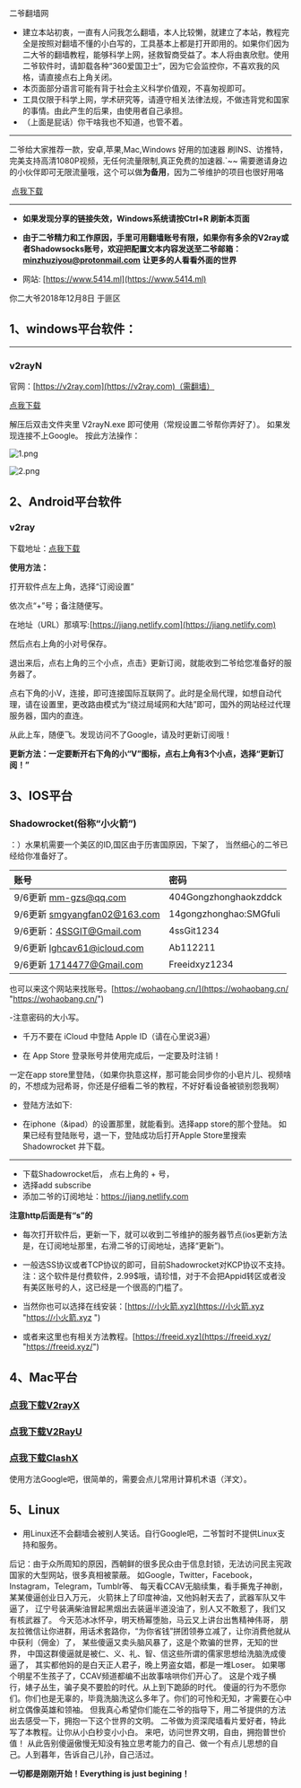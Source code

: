 二爷翻墙网


* 建立本站初衷，一直有人问我怎么翻墙，本人比较懒，就建立了本站，教程完全是按照对翻墙不懂的小白写的，工具基本上都是打开即用的。如果你们因为二大爷的翻墙教程，能够科学上网，拯救智商受益了。本人将由衷欣慰。使用二爷软件时，请卸载各种“360爱国卫士”，因为它会监控你，不喜欢我的风格，请直接点右上角关闭。
* 本页面部分语言可能有背于社会主义科学价值观，不喜匆视即可。
* 工具仅限于科学上网，学术研究等，请遵守相关法律法规，不做违背党和国家的事情。由此产生的后果，由使用者自己承担。
* （上面是屁话）你干啥我也不知道，也管不着。

------------

二爷给大家推荐一款，安卓,苹果,Mac,Windows 好用的加速器 刷INS、访推特，完美支持高清1080P视频，无任何流量限制,真正免费的加速器.`~~
需要邀请身边的小伙伴即可无限流量哦，这个可以做**为备用**，因为二爷维护的项目也很好用咯

​                   [点我下载](https://share.antss007.com/aff/w5M2 "点我下载")

------------



*  **如果发现分享的链接失效，Windows系统请按Ctrl+R 刷新本页面**
*  **由于二爷精力和工作原因，手里可用翻墙账号有限，如果你有多余的V2ray或者Shadowsocks账号，欢迎把配置文本内容发送至二爷邮箱：[minzhuziyou@protonmail.com](minzhuziyou@protonmail.com "minzhuziyou@protonmail.com")**
**让更多的人看看外面的世界**

* 网站: [https://www.5414.ml](https://www.5414.ml)


你二大爷2018年12月8日 于匪区

## 1、windows平台软件： 

* * *

### v2rayN

 官网：[https://v2ray.com](https://v2ray.com)（需翻墙）

[点我下载](https://github.com/ugvf2009/Miles/raw/master/v2rayN-Core.7z)

解压后双击文件夹里 V2rayN.exe 即可使用（常规设置二爷帮你弄好了）。
如果发现连接不上Google。
按此方法操作：

![1.png](https://i.loli.net/2019/04/25/5cc12d036ad65.png)


![2.png](https://i.loli.net/2019/04/25/5cc12d03c15fb.png)

## 2、Android平台软件

### v2ray 


下载地址：[点我下载](https://github.com/ugvf2009/Miles/raw/master/v2ray.apk) 

**使用方法：**

打开软件点左上角，选择“订阅设置”

依次点“+”号；备注随便写。

在地址（URL）那填写:[https://jiang.netlify.com](https://jiang.netlify.com)

然后点右上角的小对号保存。

退出来后，点右上角的三个小点，点击》更新订阅，就能收到二爷给您准备好的服务器了。

点右下角的小V，连接，即可连接国际互联网了。此时是全局代理，如想自动代理，请在设置里，更改路由模式为“绕过局域网和大陆”即可，国外的网站经过代理服务器，国内的直连。

从此上车，随便飞。发现访问不了Google，请及时更新订阅哦！

**更新方法：一定要断开右下角的小“V”图标，点右上角有3个小点，选择“更新订阅！”**

##  3、IOS平台 

### Shadowrocket(俗称“小火箭”)

：）水果机需要一个美区的ID,国区由于历害国原因，下架了， 当然细心的二爷已经给你准备好了。 

| 账号                         | 密码                   |
| :--------------------------- | :--------------------- |
| 9/6更新 mm-gzs@qq.com        | 404Gongzhonghaokzddck  |
| 9/6更新 smgyangfan02@163.com | 14gongzhonghao:SMGfuli |
| 9/6更新：4SSGIT@Gmail.com    | 4ssGit1234             |
| 9/6更新 lghcav61@icloud.com  | Ab112211               |
| 9/6更新 1714477@Gmail.com    | Freeidxyz1234          |

也可以来这个网站来找账号。[https://wohaobang.cn/](https://wohaobang.cn/ "https://wohaobang.cn/")

-注意密码的大小写。


- 千万不要在 iCloud 中登陆 Apple ID（请在心里说3遍）

- 在 App Store 登录账号并使用完成后，一定要及时注销！

一定在app store里登陆，（如果你执意这样，那可能会同步你的小皂片儿、视频啥的，不想成为冠希哥，你还是仔细看二爷的教程，不好好看设备被锁别怨我啊）

- 登陆方法如下:

- 在iphone（&ipad）的设置那里，就能看到。选择app store的那个登陆。 如果已经有登陆账号，退一下，登陆成功后打开Apple Store里搜索Shadowrocket 并下载。

* * *

* 下载Shadowrocket后， 点右上角的 + 号，
* 选择add subscribe 
* 添加二爷的订阅地址：[https://jiang.netlify.com ](https://jiang.netlify.com  "https://jiang.netlify.com ")

**注意http后面是有“s”的**

* 每次打开软件后，更新一下，就可以收到二爷维护的服务器节点(ios更新方法是，在订阅地址那里，右滑二爷的订阅地址，选择“更新”)。 


* 一般选SS协议或者TCP协议的即可，目前Shadowrocket对KCP协议不支持。
  注：这个软件是付费软件，2.99$哦，请珍惜，对于不会把Appid转区或者没有美区账号的人，这已经是一个很高的门槛了。

* 当然你也可以选择在线安装：[https://小火箭.xyz](https://小火箭.xyz  "https://小火箭.xyz ")

* 或者来这里也有相关方法教程。[https://freeid.xyz](https://freeid.xyz/ "https://freeid.xyz/")


## 4、Mac平台 



### [点我下载V2rayX](https://github.com/Cenmrev/V2RayX/releases/download/v1.5.1/V2RayX.app.zip)

### [点我下载V2RayU](https://github.com/yanue/V2rayU/releases/download/1.4.0/V2rayU.dmg)

### [点我下载ClashX](https://github.com/yichengchen/clashX/releases/download/1.10.6/ClashX.dmg)

使用方法Google吧，很简单的，需要会点儿常用计算机术语（洋文）。

## 5、Linux

* 用Linux还不会翻墙会被别人笑话。自行Google吧，二爷暂时不提供Linux支持和服务。


后记：由于众所周知的原因，西朝鲜的很多民众由于信息封锁，无法访问民主宪政国家的大型网站，很多真相被蒙蔽。 如Google，Twitter，Facebook，Instagram，Telegram，Tumblr等、 每天看CCAV无脑续集，看手撕鬼子神剧，某某傻逼创业日入万元， 火箭抹上了印度神油，又他妈射天去了，武器军队又牛逼了， 辽宁号装满柴油冒起黑烟出去装逼半道没油了，别人又不敢惹了，我们又有核武器了。 今天范冰冰怀孕，明天杨幂堕胎，马云又上讲台出售精神伟哥， 朋友拉微信让你进群，用话术套路你，“为你省钱”拼团领券立减了，让你消费他就从中获利（佣金）了， 某些傻逼又卖头脑风暴了，这是个欺骗的世界，无知的世界， 中国这群傻逼就是被仁、义、礼、智、信这些所谓的儒家思想给洗脑洗成傻逼了， 其实都他妈的是白天正人君子，晚上男盗女娼，都是一堆Loser。 如果哪个明星不生孩子了，CCAV频道都编不出故事啥哄你们开心了。 这是个戏子横行，婊子丛生，骗子臭不要脸的时代。从上到下跪舔的时代。 傻逼的行为不愿你们。你们也是无辜的，毕竟洗脑洗这么多年了。你们的可怜和无知，才需要在心中树立偶像英雄和领袖。 但我真心希望你们能在二爷的指导下，用二爷提供的方法出去感受一下，拥抱一下这个世界的文明。 二爷做为资深爬墙看片爱好者，特此写了本教程。让你从小白秒变小小白。 来吧，访问世界文明，自由，拥抱普世价值！ 从此告别傻逼傲慢无知没有独立思考能力的自己、做一个有点儿思想的自己。人到暮年，告诉自己儿孙，自己活过。

**一切都是刚刚开始！Everything is just begining！**

